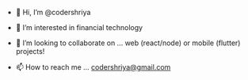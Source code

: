 - 👋 Hi, I’m @codershriya



- 👀 I’m interested in financial technology
- 💞️ I’m looking to collaborate on ... web (react/node) or mobile (flutter) projects!
- 📫 How to reach me ... codershriya@gmail.com

<!---
codershriya/codershriya is a ✨ special ✨ repository because its `README.md` (this file) appears on your GitHub profile.
You can click the Preview link to take a look at your changes.
--->
